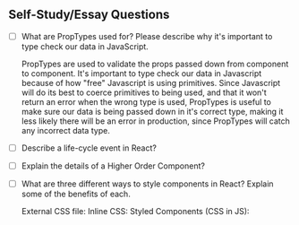 ## Self-Study/Essay Questions

- [ ] What are PropTypes used for? Please describe why it's important to type check our data in JavaScript.

    PropTypes are used to validate the props passed down from component to component. It's important to type check our data in Javascript because of how "free" Javascript is using primitives. Since Javascript will do its best to coerce primitives to being used, and that it won't return an error when the wrong type is used, PropTypes is useful to make sure our data is being passed down in it's correct type, making it less likely there will be an error in production, since PropTypes will catch any incorrect data type.

- [ ] Describe a life-cycle event in React?
- [ ] Explain the details of a Higher Order Component?
- [ ] What are three different ways to style components in React? Explain some of the benefits of each.

    External CSS file: 
    Inline CSS:
    Styled Components (CSS in JS):